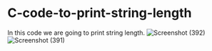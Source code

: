 # C-code-to-print-string-length
In this code we are going to print string length.
![Screenshot (392)](https://github.com/RishabhRaj240/C-code-to-print-string-length/assets/155876855/28b5ebc5-af2f-4410-9219-121c7d0de3a4)
![Screenshot (391)](https://github.com/RishabhRaj240/C-code-to-print-string-length/assets/155876855/3c475b7e-3c84-43fb-b57c-84c8201cfe65)
